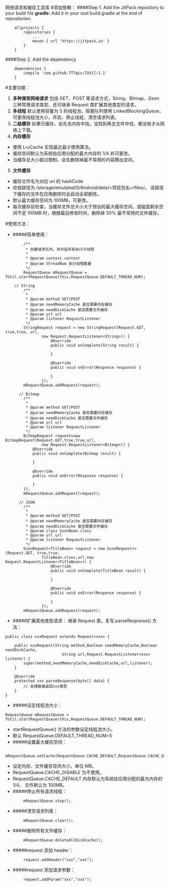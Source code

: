 网络请求和缓存工具库
#添加依赖：
####Step 1. Add the JitPack repository to your build file
**gradle:**
Add it in your root build.gradle at the end of repositories:
```
	allprojects {
		repositories {
			...
			maven { url 'https://jitpack.io' }
		}
	}
```
####Step 2. Add the dependency
```
	dependencies {
	    compile 'com.github.TTTqiu:TUtil:1.1'
	}
```
#主要功能：
1. **多种类型网络请求**
包括 GET、POST 等请求方式，String、Bitmap、Gson 三种常用请求类型，还可继承 Request 类扩展其他类型的请求。
2. **多线程**
默认使用容量为 5 的线程池，阻塞队列使用 LinkedBlockingQueue，可更改线程池大小，开启、停止线程，清空请求列表。
3. **二级缓存**
如果已缓存，会先去内存中找，没找到再去文件中找，都没有才从网络上下载。
4. **内存缓存**
 * 使用 LruCache 实现最近最少使用算法。
 * 缓存空间默认为系统给应用分配的最大内存的 1/4 并可更改。
 * 当缓存总大小超过限制，会先删除掉最不常用的内容腾出空间。
5. **文件缓存**
 * 缓存文件名为对应 url 的 hashCode
 * 存放路径为 /storage/emulated/0/Android/data/<项目包名>/files/。
该路径下缓存的文件在应用删除时会自动全部删除。
 * 默认最大缓存空间为 100MB，可更改。
 * 每次缓存前检查，当缓存文件总大小大于预设的最大缓存空间，或磁盘剩余空间不足 100MB 时，根据最后修改时间，删除掉 30% 最不常用的文件缓存。

#使用方法：
* #####简单使用：
```
        /**
         * 创建请求队列，并开启所有执行子线程
         *
         * @param context context
         * @param threadNum 执行线程数量
         */
        RequestQueue mRequestQueue = TUtil.startRequestQueue(this,RequestQueue.DEFAULT_THREAD_NUM);

    // String
        /**
         * 
         * @param method GET/POST
         * @param needMemoryCache 是否需要内存缓存
         * @param needDiskCache 是否需要文件缓存
         * @param url url
         * @param listener RequestListener
         */
        StringRequest request = new StringRequest(Request.GET, true,true, url,
                new Request.RequestListener<String>() {
                    @Override
                    public void onComplete(String result) {
                        
                    }

                    @Override
                    public void onError(Response response) {

                    }
                });
        mRequestQueue.addRequest(request);

      // Bitmap
        /**
         *
         * @param method GET/POST
         * @param needMemoryCache 是否需要内存缓存
         * @param needDiskCache 是否需要文件缓存
         * @param url url
         * @param listener RequestListener
         */
        BitmapRequest request=new BitmapRequest(Request.GET,true,true,url,
                new Request.RequestListener<Bitmap>() {
            @Override
            public void onComplete(Bitmap result) {
                
            }

            @Override
            public void onError(Response response) {

            }
        });
        mRequestQueue.addRequest(request);

      // JSON
        /**
         *
         * @param method GET/POST
         * @param needMemoryCache 是否需要内存缓存
         * @param needDiskCache 是否需要文件缓存
         * @param clazz GsonBean.class
         * @param url url
         * @param listener RequestListener
         */
        GsonRequest<TitleBean> request = new GsonRequest<>(Request.GET, true,true, 
                TitleBean.class,url,new Request.RequestListener<TitleBean>() {
                    @Override
                    public void onComplete(TitleBean result) {
                        
                    }

                    @Override
                    public void onError(Response response) {

                    }
                });
        mRequestQueue.addRequest(request);
```
* #####扩展其他类型请求：
继承 Request 类，复写 parseResponse() 方法：
```
public class xxxRequest extends Request<xxx> {

    public xxxRequest(String method,Boolean needMemoryCache,Boolean needDiskCache,
                         String url,Request.RequestListener<xxx> listener) {
        super(method,needMemoryCache,needDiskCache,url,listener);
    }

    @Override
    protected xxx parseResponse(byte[] data) {
        // 处理数据返回xxx类型
    }
}
```
* #####设定线程池大小：
```
RequestQueue mRequestQueue = TUtil.startRequestQueue(this,RequestQueue.DEFAULT_THREAD_NUM);
```
 * startRequestQueue() 方法的参数设定线程池大小。
 * 默认 RequestQueue.DEFAULT_THREAD_NUM=5
* #####设置最大缓存空间：
```
 mRequestQueue.setCache(RequestQueue.CACHE_DEFAULT,RequestQueue.CACHE_DISABLE);
```
 * 设定内存、文件缓存空间大小，单位 MB。
 * RequestQueue.CACHE_DISABLE 为不使用。
 * RequestQueue.CACHE_DEFAULT 
内存默认为系统给应用分配的最大内存的 1/4。
文件默认为 100MB。
* #####停止所有请求线程：
```
        mRequestQueue.stop();
```
* #####清空请求列表：
```
        mRequestQueue.clear();
```
* #####删除所有文件缓存：
```
        mRequestQueue.deleteAllDiskCache();
```
* #####request 添加 header：
```
        request.addHeader("xxx","xxx");
```
* #####request 添加请求参数：
```
        request.addParam("xxx","xxx");
```
